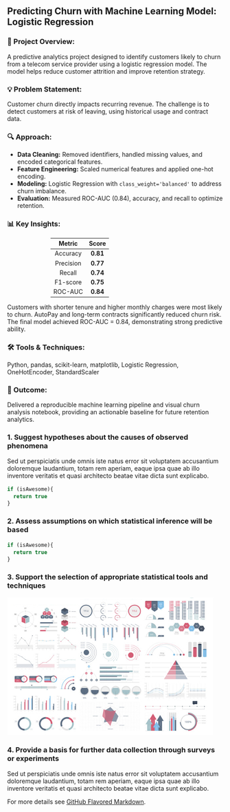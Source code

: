 ## Predicting Churn with Machine Learning Model: Logistic Regression

### 🧩 Project Overview: 
A predictive analytics project designed to identify customers likely to churn from a telecom service provider using a logistic regression model. The model helps reduce customer attrition and improve retention strategy.

### 💡 Problem Statement: 
Customer churn directly impacts recurring revenue. The challenge is to detect customers at risk of leaving, using historical usage and contract data.

### 🔍 Approach: 
- **Data Cleaning:** Removed identifiers, handled missing values, and encoded categorical features.  
- **Feature Engineering:** Scaled numerical features and applied one-hot encoding.  
- **Modeling:** Logistic Regression with `class_weight='balanced'` to address churn imbalance.  
- **Evaluation:** Measured ROC-AUC (0.84), accuracy, and recall to optimize retention.  

### 📊 Key Insights:

<div align="center" style="width: 60%; margin: auto;">
  
| Metric | Score |
|:--------:|:------:|
| Accuracy | **0.81** |
| Precision | **0.77** |
| Recall | **0.74** |
| F1-score | **0.75** |
| ROC-AUC | **0.84** |

</div>

Customers with shorter tenure and higher monthly charges were most likely to churn.
AutoPay and long-term contracts significantly reduced churn risk.
The final model achieved ROC-AUC = 0.84, demonstrating strong predictive ability.

### 🛠️ Tools & Techniques:
Python, pandas, scikit-learn, matplotlib, Logistic Regression, OneHotEncoder, StandardScaler

### 🚀 Outcome:
Delivered a reproducible machine learning pipeline and visual churn analysis notebook, providing an actionable baseline for future retention analytics.


### 1. Suggest hypotheses about the causes of observed phenomena

Sed ut perspiciatis unde omnis iste natus error sit voluptatem accusantium doloremque laudantium, totam rem aperiam, eaque ipsa quae ab illo inventore veritatis et quasi architecto beatae vitae dicta sunt explicabo. 

```javascript
if (isAwesome){
  return true
}
```

### 2. Assess assumptions on which statistical inference will be based

```javascript
if (isAwesome){
  return true
}
```

### 3. Support the selection of appropriate statistical tools and techniques

<img src="images/dummy_thumbnail.jpg?raw=true"/>

### 4. Provide a basis for further data collection through surveys or experiments

Sed ut perspiciatis unde omnis iste natus error sit voluptatem accusantium doloremque laudantium, totam rem aperiam, eaque ipsa quae ab illo inventore veritatis et quasi architecto beatae vitae dicta sunt explicabo. 

For more details see [GitHub Flavored Markdown](https://guides.github.com/features/mastering-markdown/).
